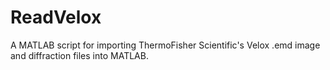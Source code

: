 # ReadVelox
A MATLAB script for importing ThermoFisher Scientific's Velox .emd image and diffraction files into MATLAB.
